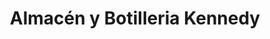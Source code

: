 ---
title: "Almacén y Botilleria Kennedy"
url: /rancagua/almacen-y-botilleria-kennedy/
shop: Lebensmittel
---